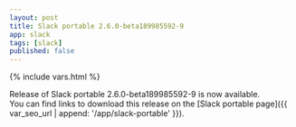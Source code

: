 ```yaml
---
layout: post
title: Slack portable 2.6.0-beta189985592-9
app: slack
tags: [slack]
published: false
---
```

{% include vars.html %}

Release of Slack portable 2.6.0-beta189985592-9 is now available.<br />
You can find links to download this release on the [Slack portable page]({{ var_seo_url | append: '/app/slack-portable' }}).